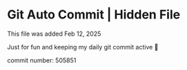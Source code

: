 # Git Auto Commit | Hidden File

This file was added Feb 12, 2025

Just for fun and keeping my daily git commit active 🤪

commit number: 505851
